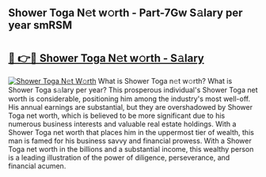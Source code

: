 ## Shower Toga N𝚎t w𝚘rth - Part-7Gw S𝚊lary per year smRSM

# <h2><a href="http://gc1hk2.nevu.top/?p=Shower+Toga">🔗 👉🔴 Shower Toga N𝚎t w𝚘rth - S𝚊lary</a></h2>

[![Shower Toga N𝚎t W𝚘rth](https://i.imgur.com/Oavwk0R.jpeg)](http://gc1hk2.nevu.top/?p=Shower+Toga)
What is Shower Toga n𝚎t w𝚘rth? What is Shower Toga s𝚊lary per year?
This prosperous individual's Shower Toga net worth is considerable, positioning him among the industry's most well-off. His annual earnings are substantial, but they are overshadowed by Shower Toga net worth, which is believed to be more significant due to his numerous business interests and valuable real estate holdings. With a Shower Toga net worth that places him in the uppermost tier of wealth, this man is famed for his business savvy and financial prowess. With a Shower Toga net worth in the billions and a substantial income, this wealthy person is a leading illustration of the power of diligence, perseverance, and financial acumen.
